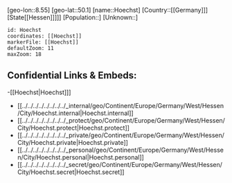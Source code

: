 ﻿---
location: [50.1,8.55]
mapzoom: [7,12] 
mapmarker: city 
type: City
tags:
- geo/City


SpocWebEntityId: 31073
isDeleted: false
confidential: public

---
[geo-lon::8.55]
[geo-lat::50.1]
[name::Hoechst]
[Country::[[Germany]]]
[State[[Hessen]]]]]
[Population::]
[Unknown::]


```leaflet
id: Hoechst
coordinates: [[Hoechst]]
markerFile: [[Hoechst]]
defaultZoom: 11 
maxZoom: 18
```


## Confidential Links & Embeds: 
-[[Hoechst|Hoechst]]] 
- [[../../../../../../../../_internal/geo/Continent/Europe/Germany/West/Hessen/City/Hoechst.internal|Hoechst.internal]] 
- [[../../../../../../../../_protect/geo/Continent/Europe/Germany/West/Hessen/City/Hoechst.protect|Hoechst.protect]] 
- [[../../../../../../../../_private/geo/Continent/Europe/Germany/West/Hessen/City/Hoechst.private|Hoechst.private]] 
- [[../../../../../../../../_personal/geo/Continent/Europe/Germany/West/Hessen/City/Hoechst.personal|Hoechst.personal]] 
- [[../../../../../../../../_secret/geo/Continent/Europe/Germany/West/Hessen/City/Hoechst.secret|Hoechst.secret]] 
